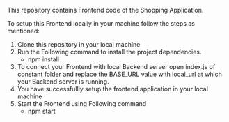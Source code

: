 This repository contains Frontend code of the Shopping Application.

To setup this Frontend locally in your machine follow the steps as mentioned:

1) Clone this repository in your local machine
2) Run the Following command to install the project dependencies.
    - npm install
3) To connect your Frontend with local Backend server open index.js of constant folder and replace the BASE_URL value with local_url at which your Backend server is running.
4) You have successfullly setup the frontend application in your local machine 
5) Start the Frontend using Following command
   - npm start
